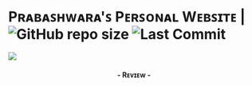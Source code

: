 # Pʀᴀʙᴀꜱʜᴡᴀʀᴀ'ꜱ Pᴇʀꜱᴏɴᴀʟ Wᴇʙꜱɪᴛᴇ | ![GitHub repo size](https://img.shields.io/github/repo-size/WKRPrabashwara/PrabashwaraInfo.github.io?label=Repo%20Size) ![Last Commit](https://img.shields.io/github/last-commit/WKRPrabashwara/PrabashwaraInfo.github.io?color=red&label=Last%20commit&logo=damantha&logoColor=green)

<img src="https://telegra.ph/file/2d9f225be67a09c526f46.png">
<h4 align="center">- Rᴇᴠɪᴇᴡ -<h4>
  
#
